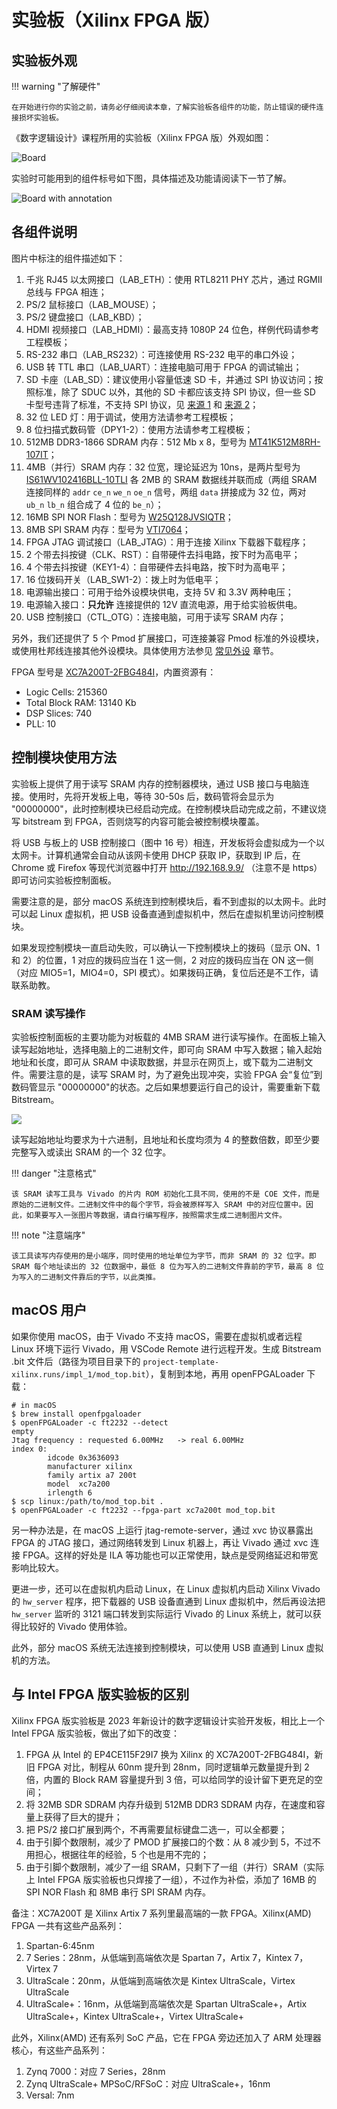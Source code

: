 # 实验板（Xilinx FPGA 版）

## 实验板外观

!!! warning "了解硬件"

    在开始进行你的实验之前，请务必仔细阅读本章，了解实验板各组件的功能，防止错误的硬件连接损坏实验板。

《数字逻辑设计》课程所用的实验板（Xilinx FPGA 版）外观如图：

![Board](../img/board_xilinx.png)

实验时可能用到的组件标号如下图，具体描述及功能请阅读下一节了解。

![Board with annotation](../img/board_xilinx_anno.png)

## 各组件说明

图片中标注的组件描述如下：

1. 千兆 RJ45 以太网接口（LAB\_ETH）：使用 RTL8211 PHY 芯片，通过 RGMII 总线与 FPGA 相连；
2. PS/2 鼠标接口（LAB\_MOUSE）；
3. PS/2 键盘接口（LAB\_KBD）；
4. HDMI 视频接口（LAB\_HDMI）：最高支持 1080P 24 位色，样例代码请参考工程模板；
5. RS-232 串口（LAB\_RS232）：可连接使用 RS-232 电平的串口外设；
6. USB 转 TTL 串口（LAB\_UART）：连接电脑可用于 FPGA 的调试输出；
7. SD 卡座（LAB\_SD）：建议使用小容量低速 SD 卡，并通过 SPI 协议访问；按照标准，除了 SDUC 以外，其他的 SD 卡都应该支持 SPI 协议，但一些 SD 卡型号违背了标准，不支持 SPI 协议，见 [来源 1](https://forum.4dsystems.com.au/node/1869) 和 [来源 2](https://github.com/MarlinFirmware/Marlin/issues/2082#issuecomment-102381964)；
8. 32 位 LED 灯：用于调试，使用方法请参考工程模板；
9. 8 位扫描式数码管（DPY1-2）：使用方法请参考工程模板；
10. 512MB DDR3-1866 SDRAM 内存：512 Mb x 8，型号为 [MT41K512M8RH-107IT](https://media-www.micron.com/-/media/client/global/documents/products/data-sheet/dram/ddr3/4gb_automotive_ddr3l.pdf)；
11. 4MB（并行）SRAM 内存：32 位宽，理论延迟为 10ns，是两片型号为 [IS61WV102416BLL-10TLI](https://www.issi.com/WW/pdf/61WV102416ALL.pdf) 各 2MB 的 SRAM 数据线并联而成（两组 SRAM 连接同样的 `addr` `ce_n` `we_n` `oe_n` 信号，两组 `data` 拼接成为 32 位，两对 `ub_n` `lb_n` 组合成了 4 位的 `be_n`）；
12. 16MB SPI NOR Flash：型号为 [W25Q128JVSIQTR](https://www.winbond.com/hq/product/code-storage-flash-memory/serial-nor-flash/?__locale=en&partNo=W25Q128JV)；
13. 8MB SPI SRAM 内存：型号为 [VTI7064](https://www.lcsc.com/datasheet/lcsc_datasheet_1811151432_Vilsion-Tech-VTI7064MSME_C139966.pdf)；
14. FPGA JTAG 调试接口（LAB\_JTAG）：用于连接 Xilinx 下载器下载程序；
15. 2 个带去抖按键（CLK、RST）：自带硬件去抖电路，按下时为高电平；
16. 4 个带去抖按键（KEY1-4）：自带硬件去抖电路，按下时为高电平；
17. 16 位拨码开关（LAB_SW1-2）：拨上时为低电平；
18. 电源输出接口：可用于给外设模块供电，支持 5V 和 3.3V 两种电压；
19. 电源输入接口：**只允许** 连接提供的 12V 直流电源，用于给实验板供电。
20. USB 控制接口（CTL\_OTG）：连接电脑，可用于读写 SRAM 内存；

另外，我们还提供了 5 个 Pmod 扩展接口，可连接兼容 Pmod 标准的外设模块，或使用杜邦线连接其他外设模块。具体使用方法参见 [常见外设](peripheral.md) 章节。

FPGA 型号是 [XC7A200T-2FBG484I](https://docs.amd.com/v/u/en-US/7-series-product-selection-guide)，内置资源有：

- Logic Cells: 215360
- Total Block RAM: 13140 Kb
- DSP Slices: 740
- PLL: 10

## 控制模块使用方法

实验板上提供了用于读写 SRAM 内存的控制器模块，通过 USB 接口与电脑连接。使用时，先将开发板上电，等待 30-50s 后，数码管将会显示为 "00000000"，此时控制模块已经启动完成。在控制模块启动完成之前，不建议烧写 bitstream 到 FPGA，否则烧写的内容可能会被控制模块覆盖。

将 USB 与板上的 USB 控制接口（图中 16 号）相连，开发板将会虚拟成为一个以太网卡。计算机通常会自动从该网卡使用 DHCP 获取 IP，获取到 IP 后，在 Chrome 或 Firefox 等现代浏览器中打开 http://192.168.9.9/ （注意不是 https）即可访问实验板控制面板。

需要注意的是，部分 macOS 系统连到控制模块后，看不到虚拟的以太网卡。此时可以起 Linux 虚拟机，把 USB 设备直通到虚拟机中，然后在虚拟机里访问控制模块。

如果发现控制模块一直启动失败，可以确认一下控制模块上的拨码（显示 ON、1 和 2）的位置，1 对应的拨码应当在 1 这一侧，2 对应的拨码应当在 ON 这一侧（对应 MIO5=1，MIO4=0，SPI 模式）。如果拨码正确，复位后还是不工作，请联系助教。

### SRAM 读写操作

实验板控制面板的主要功能为对板载的 4MB SRAM 进行读写操作。在面板上输入读写起始地址，选择电脑上的二进制文件，即可向 SRAM 中写入数据；输入起始地址和长度，即可从 SRAM 中读取数据，并显示在网页上，或下载为二进制文件。需要注意的是，读写 SRAM 时，为了避免出现冲突，实验 FPGA 会“复位”到数码管显示 "00000000"的状态。之后如果想要运行自己的设计，需要重新下载 Bitstream。

![](./control.png)

读写起始地址均要求为十六进制，且地址和长度均须为 4 的整数倍数，即至少要完整写入或读出 SRAM 的一个 32 位字。

!!! danger "注意格式"

    该 SRAM 读写工具与 Vivado 的片内 ROM 初始化工具不同，使用的不是 COE 文件，而是原始的二进制文件。二进制文件中的每个字节，将会被原样写入 SRAM 中的对应位置中。因此，如果要写入一张图片等数据，请自行编写程序，按照需求生成二进制图片文件。

!!! note "注意端序"

    该工具读写内存使用的是小端序，同时使用的地址单位为字节，而非 SRAM 的 32 位字。即 SRAM 每个地址读出的 32 位数据中，最低 8 位为写入的二进制文件靠前的字节，最高 8 位为写入的二进制文件靠后的字节，以此类推。


## macOS 用户

如果你使用 macOS，由于 Vivado 不支持 macOS，需要在虚拟机或者远程 Linux 环境下运行 Vivado，用 VSCode Remote 进行远程开发。生成 Bitstream .bit 文件后（路径为项目目录下的 `project-template-xilinx.runs/impl_1/mod_top.bit`），复制到本地，再用 openFPGALoader 下载：

```shell
# in macOS
$ brew install openfpgaloader
$ openFPGALoader -c ft2232 --detect
empty
Jtag frequency : requested 6.00MHz   -> real 6.00MHz
index 0:
        idcode 0x3636093
        manufacturer xilinx
        family artix a7 200t
        model  xc7a200
        irlength 6
$ scp linux:/path/to/mod_top.bit .
$ openFPGALoader -c ft2232 --fpga-part xc7a200t mod_top.bit
```

另一种办法是，在 macOS 上运行 jtag-remote-server，通过 xvc 协议暴露出 FPGA 的 JTAG 接口，通过网络转发到 Linux 机器上，再让 Vivado 通过 xvc 连接 FPGA。这样的好处是 ILA 等功能也可以正常使用，缺点是受网络延迟和带宽影响比较大。

更进一步，还可以在虚拟机内启动 Linux，在 Linux 虚拟机内启动 Xilinx Vivado 的 `hw_server` 程序，把下载器的 USB 设备直通到 Linux 虚拟机中，然后再设法把 `hw_server` 监听的 3121 端口转发到实际运行 Vivado 的 Linux 系统上，就可以获得比较好的 Vivado 使用体验。

此外，部分 macOS 系统无法连接到控制模块，可以使用 USB 直通到 Linux 虚拟机的方法。


## 与 Intel FPGA 版实验板的区别

Xilinx FPGA 版实验板是 2023 年新设计的数字逻辑设计实验开发板，相比上一个 Intel FPGA 版实验板，做出了如下的改变：

1. FPGA 从 Intel 的 EP4CE115F29I7 换为 Xilinx 的 XC7A200T-2FBG484I，新旧 FPGA 对比，制程从 60nm 提升到 28nm，同时逻辑单元数量提升到 2 倍，内置的 Block RAM 容量提升到 3 倍，可以给同学的设计留下更充足的空间；
2. 将 32MB SDR SDRAM 内存升级到 512MB DDR3 SDRAM 内存，在速度和容量上获得了巨大的提升；
3. 把 PS/2 接口扩展到两个，不再需要鼠标键盘二选一，可以全都要；
4. 由于引脚个数限制，减少了 PMOD 扩展接口的个数：从 8 减少到 5，不过不用担心，根据往年的经验，5 个也是用不完的；
5. 由于引脚个数限制，减少了一组 SRAM，只剩下了一组（并行）SRAM（实际上 Intel FPGA 版实验板也只焊接了一组），不过作为补偿，添加了 16MB 的 SPI NOR Flash 和 8MB 串行 SPI SRAM 内存。

备注：XC7A200T 是 Xilinx Artix 7 系列里最高端的一款 FPGA。Xilinx(AMD) FPGA 一共有这些产品系列：

1. Spartan-6:45nm
2. 7 Series：28nm，从低端到高端依次是 Spartan 7，Artix 7，Kintex 7，Virtex 7
3. UltraScale：20nm，从低端到高端依次是 Kintex UltraScale，Virtex UltraScale
4. UltraScale+：16nm，从低端到高端依次是 Spartan UltraScale+，Artix UltraScale+，Kintex UltraScale+，Virtex UltraScale+

此外，Xilinx(AMD) 还有系列 SoC 产品，它在 FPGA 旁边还加入了 ARM 处理器核心，有这些产品系列：

1. Zynq 7000：对应 7 Series，28nm
2. Zynq UltraScale+ MPSoC/RFSoC：对应 UltraScale+，16nm
3. Versal: 7nm